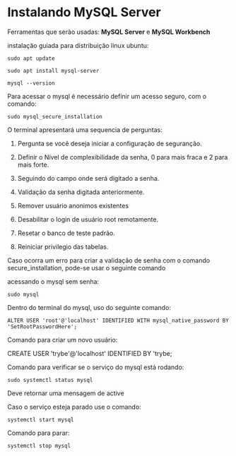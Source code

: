 # Instalando MySQL Server

Ferramentas que serão usadas: **MySQL Server** e **MySQL Workbench**

instalação guiada para distribuição linux ubuntu:
```
sudo apt update

sudo apt install mysql-server

mysql --version
```

Para acessar o mysql é necessário definir um acesso seguro, com o comando:
```
sudo mysql_secure_installation
```

O terminal apresentará uma sequencia de perguntas:

1. Pergunta se você deseja iniciar a configuração de seguranção.

2. Definir o Nível de complexibilidade da senha, 0 para mais fraca e 2 para mais forte.

3. Seguindo do campo onde será digitado a senha.

4. Validação da senha digitada anteriormente.

5. Remover usuário anonimos existentes

6. Desabilitar o login de usuário root remotamente.

7. Resetar o banco de teste padrão.

8. Reiniciar privilegio das tabelas.

Caso ocorra um erro para criar a validação de senha com o comando secure_installation, pode-se usar o seguinte comando

acessando o mysql sem senha:
```
sudo mysql
```

Dentro do terminal do mysql, uso do seguinte comando:
```
ALTER USER 'root'@'localhost' IDENTIFIED WITH mysql_native_password BY 'SetRootPasswordHere';
```

Comando para criar um novo usuário:

CREATE USER 'trybe'@'localhost' IDENTIFIED BY 'trybe;

Comando para verificar se o serviço do mysql está rodando:
```
sudo systemctl status mysql
```

Deve retornar uma mensagem de active

Caso o serviço esteja parado use o comando:
```
systemctl start mysql
```

Comando para parar:
```
systemctl stop mysql
```